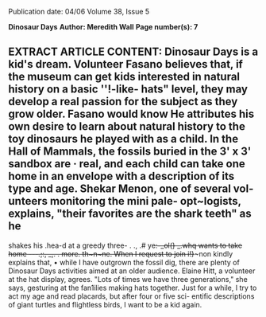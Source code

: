 Publication date: 04/06
Volume 38, Issue 5

**Dinosaur Days**
**Author: Meredith Wall**
**Page number(s): 7**

EXTRACT ARTICLE CONTENT:
Dinosaur Days is a kid's dream. 
Volunteer Fasano believes that, if 
the museum can get kids interested 
in natural history on a basic ''!-like-
hats" level, they may develop a real 
passion for the subject as they 
grow older. Fasano would know He 
attributes his own desire to learn 
about natural history to the toy 
dinosaurs he played with as a child. 
In the Hall of Mammals, the 
fossils buried in the 3' x 3' sandbox 
are · real, and each child can take 
one home in an envelope with a 
description of its type and age. 
Shekar Menon, one of several vol-
unteers monitoring the mini pale-
opt~logists, 
explains, 
"their 
favorites are the shark teeth" as he 
--
shakes his .hea-d at a greedy three-
. ., .# 
ye~~:-_ol(} _.whq wants to take home 
---.;:, 
_,. 
. 
more. th~n~ne. When I request to 
join i!}~~~non kindly explains that, 
• 
while I have outgrown the fossil 
dig, there are plenty of Dinosaur 
Days activities aimed at an older 
audience. Elaine Hitt, a volunteer 
at the hat display, agrees. "Lots of 
times we have three generations," 
she says, gesturing at the fan1ilies 
making hats together. Just for a 
while, I try to act my age and read 
placards, but after four or five sci-
entific descriptions of giant turtles 
and flightless birds, I want to be a 
kid again.